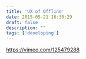 ```yaml
---
title: 'UX of Offline'
date: 2015-05-21 16:30:29
draft: false
description: ""
tags: ['developing']
---
```


https://vimeo.com/125479288